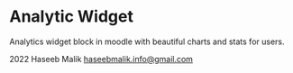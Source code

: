 # Analytic Widget #

Analytics widget block in moodle with beautiful charts and stats for users.

2022 Haseeb Malik <haseebmalik.info@gmail.com>
